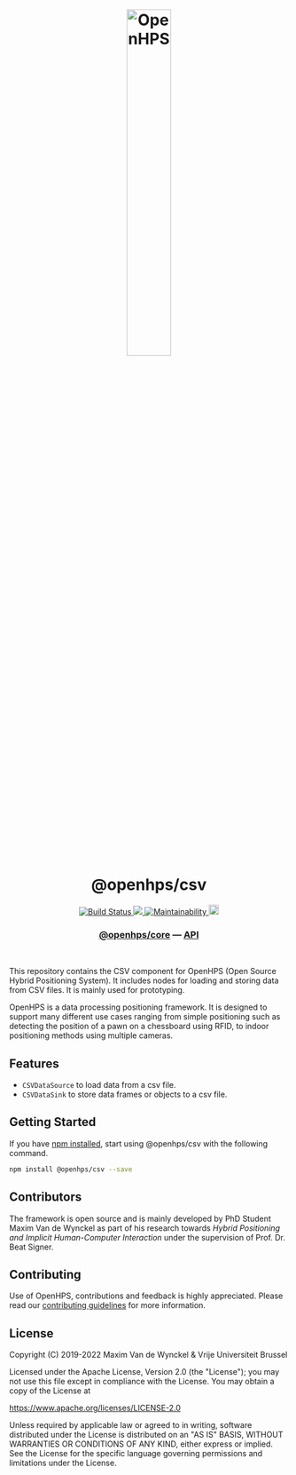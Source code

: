 <h1 align="center">
  <img alt="OpenHPS" src="https://openhps.org/images/logo_text-512.png" width="40%" /><br />
  @openhps/csv
</h1>
<p align="center">
    <a href="https://github.com/OpenHPS/openhps-csv/actions/workflows/main.yml" target="_blank">
        <img alt="Build Status" src="https://github.com/OpenHPS/openhps-csv/actions/workflows/main.yml/badge.svg">
    </a>
    <a href="https://codecov.io/gh/OpenHPS/openhps-csv">
        <img src="https://codecov.io/gh/OpenHPS/openhps-csv/branch/master/graph/badge.svg?token=U896HUBDCZ"/>
    </a>
    <a href="https://codeclimate.com/github/OpenHPS/openhps-csv/" target="_blank">
        <img alt="Maintainability" src="https://img.shields.io/codeclimate/maintainability/OpenHPS/openhps-csv">
    </a>
    <a href="https://badge.fury.io/js/@openhps%2Fcsv">
        <img src="https://badge.fury.io/js/@openhps%2Fcsv.svg" alt="npm version" height="18">
    </a>
</p>

<h3 align="center">
    <a href="https://github.com/OpenHPS/openhps-core">@openhps/core</a> &mdash; <a href="https://openhps.org/docs/csv">API</a>
</h3>

<br />

This repository contains the CSV component for OpenHPS (Open Source Hybrid Positioning System). It includes nodes for loading and storing data from CSV files. It is mainly used for prototyping.

OpenHPS is a data processing positioning framework. It is designed to support many different use cases ranging from simple positioning such as detecting the position of a pawn on a chessboard using RFID, to indoor positioning methods using multiple cameras.

## Features
- ```CSVDataSource``` to load data from a csv file.
- ```CSVDataSink``` to store data frames or objects to a csv file.

## Getting Started
If you have [npm installed](https://www.npmjs.com/get-npm), start using @openhps/csv with the following command.
```bash
npm install @openhps/csv --save
```

## Contributors
The framework is open source and is mainly developed by PhD Student Maxim Van de Wynckel as part of his research towards *Hybrid Positioning and Implicit Human-Computer Interaction* under the supervision of Prof. Dr. Beat Signer.

## Contributing
Use of OpenHPS, contributions and feedback is highly appreciated. Please read our [contributing guidelines](CONTRIBUTING.md) for more information.

## License
Copyright (C) 2019-2022 Maxim Van de Wynckel & Vrije Universiteit Brussel

Licensed under the Apache License, Version 2.0 (the "License"); you may not use this file except in compliance with the License. You may obtain a copy of the License at

https://www.apache.org/licenses/LICENSE-2.0

Unless required by applicable law or agreed to in writing, software distributed under the License is distributed on an "AS IS" BASIS, WITHOUT WARRANTIES OR CONDITIONS OF ANY KIND, either express or implied. See the License for the specific language governing permissions and limitations under the License.